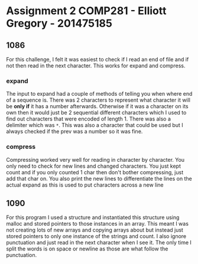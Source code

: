 # Assignment 2 COMP281 - Elliott Gregory - 201475185

## 1086

For this challenge, I felt it was easiest to check if I read an end of file and if not then read in the next character. This works for expand and compress.

### expand

The input to expand had a couple of methods of telling you when where end of a sequence is. There was 2 characters to represent what character it will be **only if** it has a number afterwards. Otherwise if it was a character on its own then it would just be 2 sequential different characters which I used to find out characters that were encoded of length 1. There was also a delimiter which was `*`. This was also a character that could be used but I always checked if the prev was a number so it was fine.

### compress

Compressing worked very well for reading in character by character. You only need to check for new lines and changed characters. You just kept count and if you only counted 1 char then don't bother compressing, just add that char on. You also print the new lines to differentiate the lines on the actual expand as this is used to put characters across a new line


## 1090

For this program I used a structure and instantiated this structure using malloc and stored pointers to those instances in an array. This meant I was not creating lots of new arrays and copying arrays about but instead just stored pointers to only one instance of the strings and count. I also ignore punctuation and just read in the next character when I see it. The only time I split the words is on space or newline as those are what follow the punctuation.